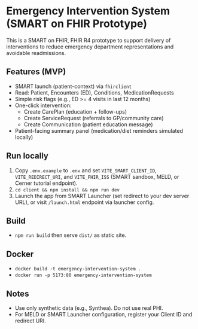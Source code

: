# Emergency Intervention System (SMART on FHIR Prototype)

This is a SMART on FHIR, FHIR R4 prototype to support delivery of interventions to reduce emergency department representations and avoidable readmissions.

## Features (MVP)
- SMART launch (patient-context) via `fhirclient`
- Read: Patient, Encounters (ED), Conditions, MedicationRequests
- Simple risk flags (e.g., ED >= 4 visits in last 12 months)
- One-click intervention:
  - Create CarePlan (education + follow-ups)
  - Create ServiceRequest (referrals to GP/community care)
  - Create Communication (patient education message)
- Patient-facing summary panel (medication/diet reminders simulated locally)

## Run locally
1. Copy `.env.example` to `.env` and set `VITE_SMART_CLIENT_ID`, `VITE_REDIRECT_URI`, and `VITE_FHIR_ISS` (SMART sandbox, MELD, or Cerner tutorial endpoint).
2. `cd client && npm install && npm run dev`
3. Launch the app from SMART Launcher (set redirect to your dev server URL), or visit `/launch.html` endpoint via launcher config.

## Build
- `npm run build` then serve `dist/` as static site.

## Docker
- `docker build -t emergency-intervention-system .`
- `docker run -p 5173:80 emergency-intervention-system`

## Notes
- Use only synthetic data (e.g., Synthea). Do not use real PHI.
- For MELD or SMART Launcher configuration, register your Client ID and redirect URI.